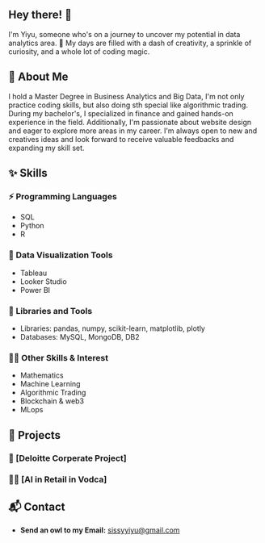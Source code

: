 

<!--
**yiyukk/yiyukk** is a ✨ _special_ ✨ repository because its `README.md` (this file) appears on your GitHub profile.

Here are some ideas to get you started:

- 🔭 I’m currently working on ...
- 🌱 I’m currently learning ...
- 👯 I’m looking to collaborate on ...
- 🤔 I’m looking for help with ...
- 💬 Ask me about ...
- 📫 How to reach me: ...
- 😄 Pronouns: ...
- ⚡ Fun fact: ...
-- 
H1 means head
p/a-->

## Hey there! 👋

I'm Yiyu, someone who's on a journey to uncover my potential in data analytics area. 🚀 
My days are filled with a dash of creativity, a sprinkle of curiosity, and a whole lot of coding magic.

## 🌈 About Me

I hold a Master Degree in Business Analytics and Big Data, I'm not only practice coding skills, but also doing sth special like algorithmic trading. 
During my bachelor's, I  specialized in finance and gained hands-on experience in the field. 
Additionally, I'm passionate about website design and eager to explore more areas in my career. I'm always open to new and creatives ideas and look forward to receive valuable feedbacks and expanding my skill set.

## ✨ Skills

### ⚡ Programming Languages
  - SQL
  - Python
  - R
### 🔭 Data Visualization Tools
  - Tableau
  - Looker Studio
  - Power BI
### 🌱 Libraries and Tools
  - Libraries: pandas, numpy, scikit-learn, matplotlib, plotly
  - Databases: MySQL, MongoDB, DB2
### 🧙‍♂️ Other Skills & Interest
  - Mathematics
  - Machine Learning
  - Algorithmic Trading
  - Blockchain & web3
  - MLops
    
## 🚀 Projects

### 🏰 [Deloitte Corperate Project]

### 🧙‍♂️ [AI in Retail in Vodca]



## 📬 Contact

- **Send an owl to my Email:** sissyyiyu@gmail.com
